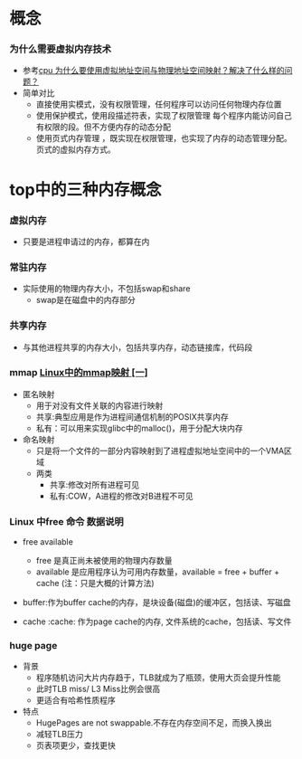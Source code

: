 概念
====



### 为什么需要虚拟内存技术 
- 参考[cpu 为什么要使用虚拟地址空间与物理地址空间映射？解决了什么样的问题？](https://www.zhihu.com/question/20696698)
- 简单对比
  - 直接使用实模式，没有权限管理，任何程序可以访问任何物理内存位置
  - 使用保护模式，使用段描述符表，实现了权限管理
    每个程序内能访问自己有权限的段。但不方便内存的动态分配
  - 使用页式内存管理 ，既实现在权限管理，也实现了内存的动态管理分配。
    页式的虚拟内存方式。  


top中的三种内存概念
=====

### 虚拟内存
- 只要是进程申请过的内存，都算在内
### 常驻内存
- 实际使用的物理内存大小，不包括swap和share
    - swap是在磁盘中的内存部分
### 共享内存
- 与其他进程共享的内存大小，包括共享内存，动态链接库，代码段

### mmap [Linux中的mmap映射 [一]](https://zhuanlan.zhihu.com/p/67894878)
- 匿名映射
  - 用于对没有文件关联的内容进行映射
  - 共享:典型应用是作为进程间通信机制的POSIX共享内存
  - 私有：可以用来实现glibc中的malloc()，用于分配大块内存
- 命名映射
  - 只是将一个文件的一部分内容映射到了进程虚拟地址空间中的一个VMA区域
  - 两类
    - 共享:修改对所有进程可见
    - 私有:COW，A进程的修改对B进程不可见
### Linux 中free 命令 数据说明
- free available
    - free 是真正尚未被使用的物理内存数量
    - available 是应用程序认为可用内存数量，available = free + buffer + cache (注：只是大概的计算方法)

- buffer:作为buffer cache的内存，是块设备(磁盘)的缓冲区，包括读、写磁盘
- cache :cache: 作为page cache的内存, 文件系统的cache，包括读、写文件

### huge page
- 背景
    - 程序随机访问大片内存趋于，TLB就成为了瓶颈，使用大页会提升性能
    - 此时TLB miss/ L3 Miss比例会很高
    - 更适合有哈希性质程序
- 特点    
    - HugePages are not swappable.不存在内存空间不足，而换入换出
    - 减轻TLB压力
    - 页表项更少，查找更快